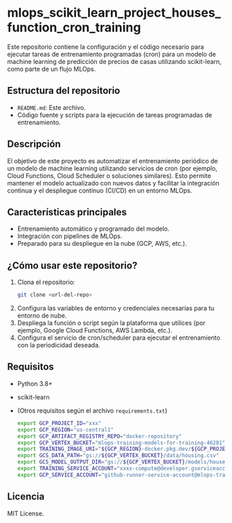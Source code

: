 # mlops_scikit_learn_project_houses_function_cron_training

Este repositorio contiene la configuración y el código necesario para ejecutar tareas de entrenamiento programadas (cron) para un modelo de machine learning de predicción de precios de casas utilizando scikit-learn, como parte de un flujo MLOps.

## Estructura del repositorio

- `README.md`: Este archivo.
- Código fuente y scripts para la ejecución de tareas programadas de entrenamiento.

## Descripción

El objetivo de este proyecto es automatizar el entrenamiento periódico de un modelo de machine learning utilizando servicios de cron (por ejemplo, Cloud Functions, Cloud Scheduler o soluciones similares). Esto permite mantener el modelo actualizado con nuevos datos y facilitar la integración continua y el despliegue continuo (CI/CD) en un entorno MLOps.

## Características principales

- Entrenamiento automático y programado del modelo.
- Integración con pipelines de MLOps.
- Preparado para su despliegue en la nube (GCP, AWS, etc.).

## ¿Cómo usar este repositorio?

1. Clona el repositorio:
   ```bash
   git clone <url-del-repo>
   ```
2. Configura las variables de entorno y credenciales necesarias para tu entorno de nube.
3. Despliega la función o script según la plataforma que utilices (por ejemplo, Google Cloud Functions, AWS Lambda, etc.).
4. Configura el servicio de cron/scheduler para ejecutar el entrenamiento con la periodicidad deseada.

## Requisitos

- Python 3.8+
- scikit-learn
- (Otros requisitos según el archivo `requirements.txt`)


   ```bash
   export GCP_PROJECT_ID="xxx"
   export GCP_REGION="us-central1"
   export GCP_ARTIFACT_REGISTRY_REPO="docker-repository" 
   export GCP_VERTEX_BUCKET="mlops-training-models-for-training-46281" 
   export TRAINING_IMAGE_URI="${GCP_REGION}-docker.pkg.dev/${GCP_PROJECT_ID}/${GCP_ARTIFACT_REGISTRY_REPO}/house-price-trainer:latest"
   export GCS_DATA_PATH="gs://${GCP_VERTEX_BUCKET}/data/housing.csv"
   export GCS_MODEL_OUTPUT_DIR="gs://${GCP_VERTEX_BUCKET}/models/house-price-model"
   export TRAINING_SERVICE_ACCOUNT="xxxx-compute@developer.gserviceaccount.com" 
   export GCP_SERVICE_ACCOUNT="github-runner-service-account@mlops-training-462812.iam.gserviceaccount.com"
   ```

## Licencia


MIT License.
